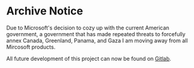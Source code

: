 # Archive Notice

Due to Microsoft's decision to cozy up with the current American government,
a government that has made repeated threats to forcefully annex Canada, Greenland, Panama, and Gaza
I am moving away from all Mircosoft products.

All future development of this project can now be found on [Gitlab](https://gitlab.com/byhill/DisjointSets.jl).
